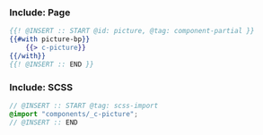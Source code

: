 
### Include: Page

``` hbs
{{! @INSERT :: START @id: picture, @tag: component-partial }}
{{#with picture-bp}}
	{{> c-picture}}
{{/with}}
{{! @INSERT :: END }}
```

### Include: SCSS

``` scss
// @INSERT :: START @tag: scss-import 
@import "components/_c-picture";
// @INSERT :: END
```